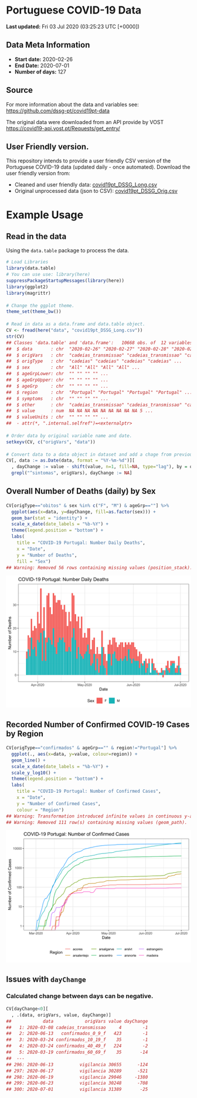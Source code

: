
# Portuguese COVID-19 Data

**Last updated:** Fri 03 Jul 2020 (03:25:23 UTC \[+0000\])

## Data Meta Information

  - **Start date:** 2020-02-26
  - **End Date:** 2020-07-01
  - **Number of days:** 127

## Source

For more information about the data and variables see:
<https://github.com/dssg-pt/covid19pt-data>

The original data were downloaded from an API provide by VOST
<https://covid19-api.vost.pt/Requests/get_entry/>

## User Friendly version.

This repository intends to provide a user friendly CSV version of the
Portuguese COVID-19 data (updated daily - once automated). Download the
user friendly version from:

  - Cleaned and user friendly data:
    [covid19pt\_DSSG\_Long.csv](https://raw.githubusercontent.com/saghirb/Dados_COVID-19_PT/master/data/covid19pt_DSSG_Long.csv)
  - Original unprocessed data (json to CSV):
    [covid19pt\_DSSG\_Orig.csv](https://raw.githubusercontent.com/saghirb/Dados_COVID-19_PT/master/data/covid19pt_DSSG_Orig.csv)

# Example Usage

## Read in the data

Using the `data.table` package to process the data.

``` r
# Load Libraries
library(data.table)
# You can use use: library(here)
suppressPackageStartupMessages(library(here))
library(ggplot2)
library(magrittr)

# Change the ggplot theme.
theme_set(theme_bw())

# Read in data as a data.frame and data.table object.
CV <- fread(here("data", "covid19pt_DSSG_Long.csv"))
str(CV)
## Classes 'data.table' and 'data.frame':   10668 obs. of  12 variables:
##  $ data       : chr  "2020-02-26" "2020-02-27" "2020-02-28" "2020-02-29" ...
##  $ origVars   : chr  "cadeias_transmissao" "cadeias_transmissao" "cadeias_transmissao" "cadeias_transmissao" ...
##  $ origType   : chr  "cadeias" "cadeias" "cadeias" "cadeias" ...
##  $ sex        : chr  "All" "All" "All" "All" ...
##  $ ageGrpLower: chr  "" "" "" "" ...
##  $ ageGrpUpper: chr  "" "" "" "" ...
##  $ ageGrp     : chr  "" "" "" "" ...
##  $ region     : chr  "Portugal" "Portugal" "Portugal" "Portugal" ...
##  $ symptoms   : chr  "" "" "" "" ...
##  $ other      : chr  "cadeias_transmissao" "cadeias_transmissao" "cadeias_transmissao" "cadeias_transmissao" ...
##  $ value      : num  NA NA NA NA NA NA NA NA NA 5 ...
##  $ valueUnits : chr  "" "" "" "" ...
##  - attr(*, ".internal.selfref")=<externalptr>

# Order data by original variable name and date.
setkeyv(CV, c("origVars", "data"))

# Convert data to a data object in dataset and add a chage from previous day variable.
CV[, data := as.Date(data, format = "%Y-%m-%d")][
  , dayChange := value - shift(value, n=1, fill=NA, type="lag"), by = origVars][
  grepl("^sintomas", origVars), dayChange := NA]
```

## Overall Number of Deaths (daily) by Sex

``` r
CV[origType=="obitos" & sex %in% c("F", "M") & ageGrp==""] %>%
  ggplot(aes(x=data, y=dayChange, fill=as.factor(sex))) +
  geom_bar(stat = "identity") +
  scale_x_date(date_labels = "%b-%Y") +
  theme(legend.position = "bottom") +
  labs(
    title = "COVID-19 Portugal: Number Daily Deaths",
    x = "Date",
    y = "Number of Deaths",
    fill = "Sex")
## Warning: Removed 56 rows containing missing values (position_stack).
```

<img src="README_figs/README-deathsbySex-1.png" width="672" />

## Recorded Number of Confirmed COVID-19 Cases by Region

``` r
CV[origType=="confirmados" & ageGrp=="" & region!="Portugal"] %>%
  ggplot(., aes(x=data, y=value, colour=region)) +
  geom_line() +
  scale_x_date(date_labels = "%b-%Y") +
  scale_y_log10() +
  theme(legend.position = "bottom") +
  labs(
    title = "COVID-19 Portugal: Number of Confirmed Cases",
    x = "Date",
    y = "Number of Confirmed Cases",
    colour = "Region")
## Warning: Transformation introduced infinite values in continuous y-axis
## Warning: Removed 111 row(s) containing missing values (geom_path).
```

<img src="README_figs/README-casesbyRegion-1.png" width="672" />

## Issues with `dayChange`

### Calculated change between days can be negative.

``` r
CV[dayChange<0][
  , .(data, origVars, value, dayChange)]
##            data            origVars value dayChange
##   1: 2020-03-08 cadeias_transmissao     4        -1
##   2: 2020-06-13   confirmados_0_9_f   423        -1
##   3: 2020-03-24 confirmados_10_19_f    35        -1
##   4: 2020-03-24 confirmados_40_49_f   224        -2
##   5: 2020-03-19 confirmados_60_69_f    35       -14
##  ---                                               
## 296: 2020-06-13          vigilancia 30655      -124
## 297: 2020-06-17          vigilancia 30289      -521
## 298: 2020-06-19          vigilancia 29046     -1380
## 299: 2020-06-23          vigilancia 30248      -708
## 300: 2020-07-01          vigilancia 31389       -25
```
